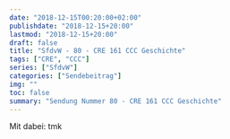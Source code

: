 ```yaml
---
date: "2018-12-15T00:20:00+02:00"
publishdate: "2018-12-15+20:00"
lastmod: "2018-12-15+20:00"
draft: false
title: "SfdvW - 80 - CRE 161 CCC Geschichte"
tags: ["CRE", "CCC"]
series: ["SfdvW"]
categories: ["Sendebeitrag"]
img: ""
toc: false
summary: "Sendung Nummer 80 - CRE 161 CCC Geschichte"
---
```

Mit dabei: tmk


<div id="example"></div>
<script src="https://cdn.podlove.org/web-player/embed.js"></script>

<script>
  podlovePlayer('#example', '/blog/sfdvw80.json');
</script>
